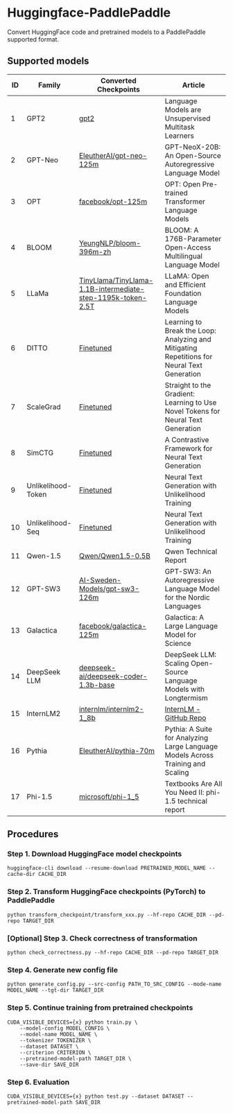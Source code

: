 # Huggingface-PaddlePaddle

Convert HuggingFace code and pretrained models to a PaddlePaddle supported format.

## Supported models

| ID  | Family             | Converted Checkpoints                                                                                                                                     | Article                                                                                     |
| --- | ------------------ | --------------------------------------------------------------------------------------------------------------------------------------------------------- | ------------------------------------------------------------------------------------------- |
| 1   | GPT2               | [gpt2](https://huggingface.co/ylwt/PaddlePaddle-gpt2)                                                                                                     | Language Models are Unsupervised Multitask Learners                                         |
| 2   | GPT-Neo            | [EleutherAI/gpt-neo-125m](https://huggingface.co/ylwt/PaddlePaddle-gpt-neo-125m)                                                                          | GPT-NeoX-20B: An Open-Source Autoregressive Language Model                                  |
| 3   | OPT                | [facebook/opt-125m](https://huggingface.co/ylwt/PaddlePaddle-opt-125m)                                                                                    | OPT: Open Pre-trained Transformer Language Models                                           |
| 4   | BLOOM              | [YeungNLP/bloom-396m-zh](https://huggingface.co/ylwt/PaddlePaddle-bloom-396m-zh)                                                                          | BLOOM: A 176B-Parameter Open-Access Multilingual Language Model                             |
| 5   | LLaMa              | [TinyLlama/TinyLlama-1.1B-intermediate-step-1195k-token-2.5T](https://huggingface.co/ylwt/PaddlePaddle-TinyLlama-1.1B-intermediate-step-1195k-token-2.5T) | LLaMA: Open and Efficient Foundation Language Models                                        |
| 6   | DITTO              | [Finetuned](https://huggingface.co/ylwt/PaddlePaddle-DITTO)                                                                                               | Learning to Break the Loop: Analyzing and Mitigating Repetitions for Neural Text Generation |
| 7   | ScaleGrad          | [Finetuned](https://huggingface.co/ylwt/PaddlePaddle-ScaleGrad)                                                                                           | Straight to the Gradient: Learning to Use Novel Tokens for Neural Text Generation           |
| 8   | SimCTG             | [Finetuned](https://huggingface.co/ylwt/PaddlePaddle-SimCTG)                                                                                              | A Contrastive Framework for Neural Text Generation                                          |
| 9   | Unlikelihood-Token | [Finetuned](https://huggingface.co/ylwt/PaddlePaddle-UnlikelihoodTraining-Token-Level)                                                                    | Neural Text Generation with Unlikelihood Training                                           |
| 10  | Unlikelihood-Seq   | [Finetuned](https://huggingface.co/ylwt/PaddlePaddle-UnlikelihoodTraining-Sequence-Level)                                                                 | Neural Text Generation with Unlikelihood Training                                           |
| 11  | Qwen-1.5           | [Qwen/Qwen1.5-0.5B](https://huggingface.co/ylwt/PaddlePaddle-Qwen1.5-0.5B)                                                                                | Qwen Technical Report                                                                       |
| 12  | GPT-SW3            | [AI-Sweden-Models/gpt-sw3-126m](https://huggingface.co/ylwt/PaddlePaddle-gpt-sw3-126m)                                                                    | GPT-SW3: An Autoregressive Language Model for the Nordic Languages                          |
| 13  | Galactica          | [facebook/galactica-125m](https://huggingface.co/ylwt/PaddlePaddle-galactica-125m)                                                                        | Galactica: A Large Language Model for Science                                               |
| 14  | DeepSeek LLM       | [deepseek-ai/deepseek-coder-1.3b-base](https://huggingface.co/ylwt/PaddlePaddle-deepseek-coder-1.3b-base)                                                 | DeepSeek LLM: Scaling Open-Source Language Models with Longtermism                          |
| 15  | InternLM2          | [internlm/internlm2-1_8b](https://huggingface.co/ylwt/PaddlePaddle-internlm2-1_8b)                                                                        | [InternLM - GitHub Repo](https://github.com/InternLM/InternLM)                              |
| 16  | Pythia             | [EleutherAI/pythia-70m](https://huggingface.co/ylwt/PaddlePaddle-pythia-70m)                                                                              | Pythia: A Suite for Analyzing Large Language Models Across Training and Scaling             |
| 17  | Phi-1.5            | [microsoft/phi-1_5](https://huggingface.co/ylwt/PaddlePaddle-phi-1_5)                                                                                     | Textbooks Are All You Need II: phi-1.5 technical report                                     |

## Procedures

### Step 1. Download HuggingFace model checkpoints

```commandline
huggingface-cli download --resume-download PRETRAINED_MODEL_NAME --cache-dir CACHE_DIR
```

### Step 2. Transform HuggingFace checkpoints (PyTorch) to PaddlePaddle

```commandline
python transform_checkpoint/transform_xxx.py --hf-repo CACHE_DIR --pd-repo TARGET_DIR
```

### [Optional] Step 3. Check correctness of transformation

```commandline
python check_correctness.py --hf-repo CACHE_DIR --pd-repo TARGET_DIR
```

### Step 4. Generate new config file

```commandline
python generate_config.py --src-config PATH_TO_SRC_CONFIG --mode-name MODEL_NAME --tgt-dir TARGET_DIR
```

### Step 5. Continue training from pretrained checkpoints

```commandline
CUDA_VISIBLE_DEVICES={x} python train.py \
    --model-config MODEL_CONFIG \
    --model-name MODEL_NAME \
    --tokenizer TOKENIZER \
    --dataset DATASET \
    --criterion CRITERION \
    --pretrained-model-path TARGET_DIR \
    --save-dir SAVE_DIR
```

### Step 6. Evaluation

```commandline
CUDA_VISIBLE_DEVICES={x} python test.py --dataset DATASET --pretrained-model-path SAVE_DIR
```
